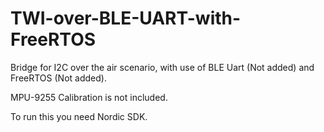 # TWI-over-BLE-UART-with-FreeRTOS

Bridge for I2C over the air scenario, with use of BLE Uart (Not added) and FreeRTOS (Not added).

MPU-9255 Calibration is not included. 

To run this you need Nordic SDK.
